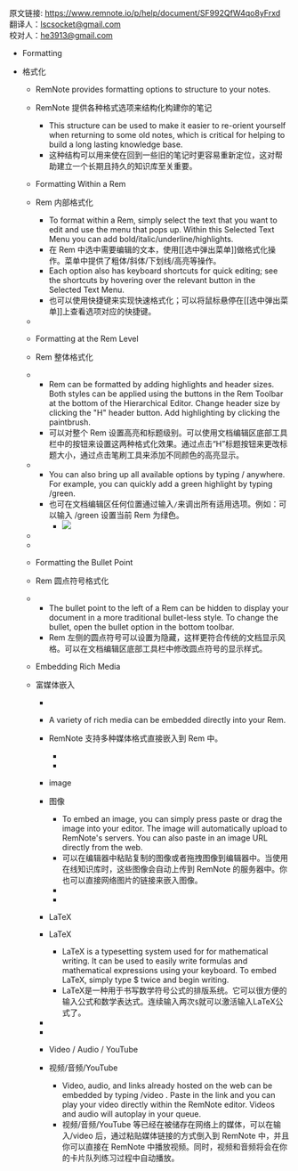 原文链接: https://www.remnote.io/p/help/document/SF992QfW4qo8yFrxd
翻译人：lscsocket@gmail.com  
校对人：he3913@gmail.com

- Formatting

- 格式化
  
    - RemNote provides formatting options to structure to your notes.
    
    - RemNote 提供各种格式选项来结构化构建你的笔记
    
        - This structure can be used to make it easier to re-orient yourself when returning to some old notes, which is critical for helping to build a long lasting knowledge base.
        - 这种结构可以用来使在回到一些旧的笔记时更容易重新定位，这对帮助建立一个长期且持久的知识库至关重要。
    
    - Formatting Within a Rem
    
    - Rem 内部格式化 
    
        - To format within a Rem, simply select the text that you want to edit and use the menu that pops up. Within this Selected Text Menu you can add bold/italic/underline/highlights.
        - 在 Rem 中选中需要编辑的文本，使用[[选中弹出菜单]]做格式化操作。菜单中提供了粗体/斜体/下划线/高亮等操作。
        - Each option also has keyboard shortcuts for quick editing; see the shortcuts by hovering over the relevant button in the Selected Text Menu.
        - 也可以使用快捷键来实现快速格式化；可以将鼠标悬停在[[选中弹出菜单]]上查看选项对应的快捷键。
    
    - 
    
    - Formatting at the Rem Level
    
    - Rem 整体格式化
    
    - 
        - Rem can be formatted by adding highlights and header sizes. Both styles can be applied using the buttons in the Rem Toolbar at the bottom of the Hierarchical Editor. Change header size by clicking the "H" header button. Add highlighting by clicking the paintbrush.
        - 可以对整个 Rem 设置高亮和标题级别。可以使用文档编辑区底部工具栏中的按钮来设置这两种格式化效果。通过点击“H”标题按钮来更改标题大小，通过点击笔刷工具来添加不同颜色的高亮显示。
        
    - 
        - You can also bring up all available options by typing / anywhere. For example, you can quickly add a green highlight by typing /green.
        - 也可在文档编辑区任何位置通过输入`/`来调出所有适用选项。例如：可以输入 /green 设置当前 Rem 为绿色。
            - ![](https://i.imgur.com/6bkf1Us.gif)
        
    - 
    
    - 
    
    - Formatting the Bullet Point
    
    - Rem 圆点符号格式化
    
    - 
        - The bullet point to the left of a Rem can be hidden to display your document in a more traditional bullet-less style. To change the bullet, open the bullet option in the bottom toolbar.
        - Rem 左侧的圆点符号可以设置为隐藏，这样更符合传统的文档显示风格。可以在文档编辑区底部工具栏中修改圆点符号的显示样式。
        
    - Embedding Rich Media
    
    - 富媒体嵌入
    
        - 
    
        - A variety of rich media can be embedded directly into your Rem.
    
        - RemNote 支持多种媒体格式直接嵌入到 Rem 中。
    
            - 
            - 
    
        - image
    
        - 图像
            - To embed an image, you can simply press paste or drag the image into your editor. The image will automatically upload to RemNote's servers. You can also paste in an image URL directly from the web.
            - 可以在编辑器中粘贴复制的图像或者拖拽图像到编辑器中。当使用在线知识库时，这些图像会自动上传到 RemNote 的服务器中。你也可以直接网络图片的链接来嵌入图像。
            - 
            - 
            
        - LaTeX
    
        - LaTeX
            - LaTeX is a typesetting system used for for mathematical writing. It can be used to easily write formulas and mathematical expressions using your keyboard. To embed LaTeX, simply type $  twice and begin writing.
            - LaTeX是一种用于书写数学符号公式的排版系统。它可以很方便的输入公式和数学表达式。连续输入两次`$`就可以激活输入LaTeX公式了。
            
        - 
    
        - 
    
        - Video / Audio / YouTube
    
        - 视频/音频/YouTube
            - Video, audio, and  links already hosted on the web can be embedded by typing /video . Paste in the link and you can play your video directly within the RemNote editor. Videos and audio will autoplay in your queue.
            - 视频/音频/YouTube 等已经在被储存在网络上的媒体，可以在输入/video 后，通过粘贴媒体链接的方式倒入到 RemNote 中，并且你可以直接在 RemNote 中播放视频。同时，视频和音频将会在你的卡片队列练习过程中自动播放。
            
              
    

